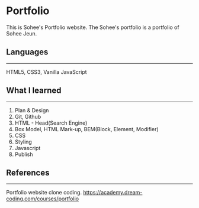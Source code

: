 # Portfolio

This is Sohee's Portfolio website.
The Sohee's portfolio is a portfolio of Sohee Jeun.

## Languages

---

HTML5, CSS3, Vanilla JavaScript


## What I learned

---

1. Plan & Design
2. Git, Github
3. HTML - Head(Search Engine)
4. Box Model, HTML Mark-up, BEM(Block, Element, Modifier)
5. CSS
6. Styling
7. Javascript
8. Publish



## References

---

Portfolio website clone coding.
https://academy.dream-coding.com/courses/portfolio
